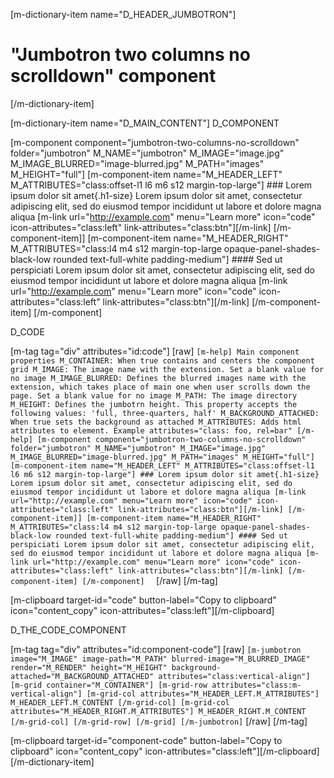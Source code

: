 [m-dictionary-item name="D_HEADER_JUMBOTRON"]
  # "Jumbotron two columns no scrolldown" component
[/m-dictionary-item]

[m-dictionary-item name="D_MAIN_CONTENT"]
  D_COMPONENT

  [m-component component="jumbotron-two-columns-no-scrolldown" folder="jumbotron" M_NAME="jumbotron" M_IMAGE="image.jpg" M_IMAGE_BLURRED="image-blurred.jpg" M_PATH="images" M_HEIGHT="full"]
    [m-component-item name="M_HEADER_LEFT" M_ATTRIBUTES="class:offset-l1 l6 m6 s12 margin-top-large"]
      ### Lorem ipsum dolor sit amet{.h1-size}
      Lorem ipsum dolor sit amet, consectetur adipiscing elit, sed do eiusmod tempor incididunt ut labore et dolore magna aliqua
      [m-link url="http://example.com" menu="Learn more" icon="code" icon-attributes="class:left" link-attributes="class:btn"][/m-link]
    [/m-component-item]]
    [m-component-item name="M_HEADER_RIGHT" M_ATTRIBUTES="class:l4 m4 s12 margin-top-large opaque-panel-shades-black-low rounded text-full-white padding-medium"]
      #### Sed ut perspiciati
      Lorem ipsum dolor sit amet, consectetur adipiscing elit, sed do eiusmod tempor incididunt ut labore et dolore magna aliqua
      [m-link url="http://example.com" menu="Learn more" icon="code" icon-attributes="class:left" link-attributes="class:btn"][/m-link]
    [/m-component-item]
  [/m-component]  

  D_CODE

  [m-tag tag="div" attributes="id:code"]
    [raw]
    ```
    [m-help]
      Main component properties
      M_CONTAINER: When true contains and centers the component grid
      M_IMAGE: The image name with the extension. Set a blank value for no image
      M_IMAGE_BLURRED: Defines the blurred images name with the extension, which takes place of main one when user scrolls down the page. Set a blank value for no image
      M_PATH: The image directory
      M_HEIGHT: Defines the jumbotrn height. This property accepts the following values: 'full, three-quarters, half'
      M_BACKGROUND_ATTACHED: When true sets the background as attached
      M_ATTRIBUTES: Adds html attributes to element. Example attributes="class: foo, rel=bar"
    [/m-help]
    [m-component component="jumbotron-two-columns-no-scrolldown" folder="jumbotron" M_NAME="jumbotron" M_IMAGE="image.jpg" M_IMAGE_BLURRED="image-blurred.jpg" M_PATH="images" M_HEIGHT="full"]
      [m-component-item name="M_HEADER_LEFT" M_ATTRIBUTES="class:offset-l1 l6 m6 s12 margin-top-large"]
        ### Lorem ipsum dolor sit amet{.h1-size}
        Lorem ipsum dolor sit amet, consectetur adipiscing elit, sed do eiusmod tempor incididunt ut labore et dolore magna aliqua
        [m-link url="http://example.com" menu="Learn more" icon="code" icon-attributes="class:left" link-attributes="class:btn"][/m-link]
      [/m-component-item]]
      [m-component-item name="M_HEADER_RIGHT" M_ATTRIBUTES="class:l4 m4 s12 margin-top-large opaque-panel-shades-black-low rounded text-full-white padding-medium"]
        #### Sed ut perspiciati
        Lorem ipsum dolor sit amet, consectetur adipiscing elit, sed do eiusmod tempor incididunt ut labore et dolore magna aliqua
        [m-link url="http://example.com" menu="Learn more" icon="code" icon-attributes="class:left" link-attributes="class:btn"][/m-link]
      [/m-component-item]
    [/m-component]  
    ```
    [/raw]
  [/m-tag]  

  [m-clipboard target-id="code" button-label="Copy to clipboard" icon="content_copy" icon-attributes="class:left"][/m-clipboard]

  D_THE_CODE_COMPONENT

  [m-tag tag="div" attributes="id:component-code"]
    [raw]
    ```
    [m-jumbotron image="M_IMAGE" image-path="M_PATH" blurred-image="M_BLURRED_IMAGE" render="M_RENDER" height="M_HEIGHT" background-attached="M_BACKGROUND_ATTACHED" attributes="class:vertical-align"]
      [m-grid container="M_CONTAINER"]
        [m-grid-row attributes="class:m-vertical-align"]
          [m-grid-col attributes="M_HEADER_LEFT.M_ATTRIBUTES"]
            M_HEADER_LEFT.M_CONTENT
          [/m-grid-col]
          [m-grid-col attributes="M_HEADER_RIGHT.M_ATTRIBUTES"]
            M_HEADER_RIGHT.M_CONTENT
          [/m-grid-col]
        [/m-grid-row]
      [/m-grid]
    [/m-jumbotron]
    ```
    [/raw]
  [/m-tag]  

  [m-clipboard target-id="component-code" button-label="Copy to clipboard" icon="content_copy" icon-attributes="class:left"][/m-clipboard]
[/m-dictionary-item]
